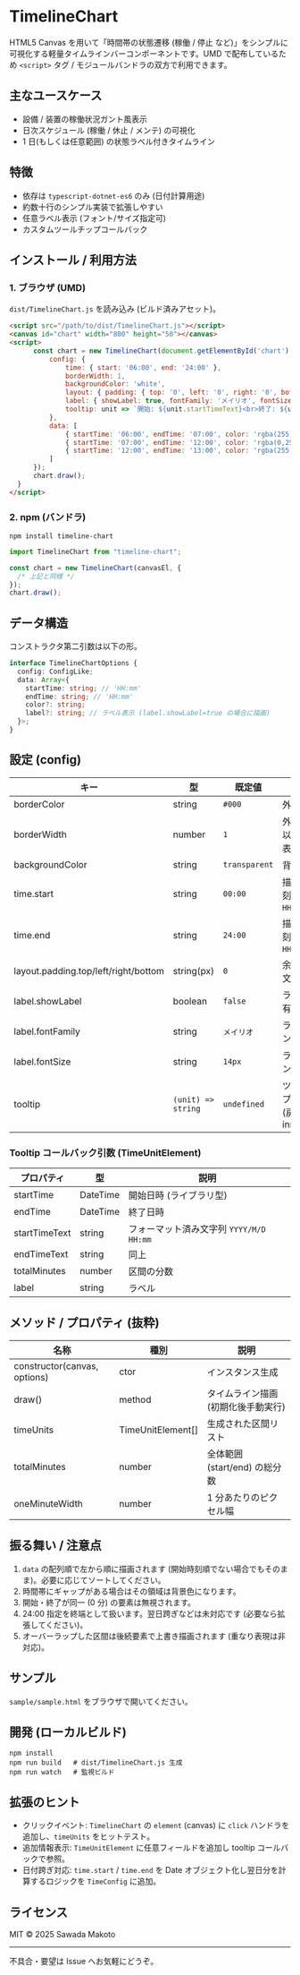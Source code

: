 # TimelineChart

HTML5 Canvas を用いて「時間帯の状態遷移 (稼働 / 停止 など)」をシンプルに可視化する軽量タイムラインバーコンポーネントです。UMD で配布しているため `<script>` タグ / モジュールバンドラの双方で利用できます。

## 主なユースケース

- 設備 / 装置の稼働状況ガント風表示
- 日次スケジュール (稼働 / 休止 / メンテ) の可視化
- 1 日(もしくは任意範囲) の状態ラベル付きタイムライン

## 特徴

- 依存は `typescript-dotnet-es6` のみ (日付計算用途)
- 約数十行のシンプル実装で拡張しやすい
- 任意ラベル表示 (フォント/サイズ指定可)
- カスタムツールチップコールバック

## インストール / 利用方法

### 1. ブラウザ (UMD)

`dist/TimelineChart.js` を読み込み (ビルド済みアセット)。

```html
<script src="/path/to/dist/TimelineChart.js"></script>
<canvas id="chart" width="800" height="50"></canvas>
<script>
      const chart = new TimelineChart(document.getElementById('chart'), {
          config: {
              time: { start: '06:00', end: '24:00' },
              borderWidth: 1,
              backgroundColor: 'white',
              layout: { padding: { top: '0', left: '0', right: '0', bottom: '0' } },
              label: { showLabel: true, fontFamily: 'メイリオ', fontSize: '12px' },
              tooltip: unit => `開始: ${unit.startTimeText}<br>終了: ${unit.endTimeText}<br>ラベル: ${unit.label}`
          },
          data: [
              { startTime: '06:00', endTime: '07:00', color: 'rgba(255,0,0,1)', label: '計画停止' },
              { startTime: '07:00', endTime: '12:00', color: 'rgba(0,255,0,1)', label: '正常' },
              { startTime: '12:00', endTime: '13:00', color: 'rgba(255,0,0,1)', label: '計画停止' }
          ]
      });
      chart.draw();
  }
</script>
```

### 2. npm (バンドラ)

```
npm install timeline-chart
```

```ts
import TimelineChart from "timeline-chart";

const chart = new TimelineChart(canvasEl, {
  /* 上記と同様 */
});
chart.draw();
```

## データ構造

コンストラクタ第二引数は以下の形。

```ts
interface TimelineChartOptions {
  config: ConfigLike;
  data: Array<{
    startTime: string; // 'HH:mm'
    endTime: string; // 'HH:mm'
    color?: string;
    label?: string; // ラベル表示 (label.showLabel=true の場合に描画)
  }>;
}
```

## 設定 (config)

| キー                                 | 型                 | 既定値        | 説明                                   |
| ------------------------------------ | ------------------ | ------------- | -------------------------------------- |
| borderColor                          | string             | `#000`        | 外枠線色                               |
| borderWidth                          | number             | `1`           | 外枠線幅 (0 以下で枠非表示)            |
| backgroundColor                      | string             | `transparent` | 背景色                                 |
| time.start                           | string             | `00:00`       | 描画開始時刻 (24h, `HH:mm`)            |
| time.end                             | string             | `24:00`       | 描画終了時刻 (24h, `HH:mm`)            |
| layout.padding.top/left/right/bottom | string(px)         | `0`           | 余白 (数値文字列)                      |
| label.showLabel                      | boolean            | `false`       | ラベル描画有無                         |
| label.fontFamily                     | string             | `メイリオ`    | ラベルフォント                         |
| label.fontSize                       | string             | `14px`        | ラベルフォントサイズ                   |
| tooltip                              | `(unit) => string` | `undefined`   | ツールチップ HTML (戻り値は innerHTML) |

### Tooltip コールバック引数 (TimeUnitElement)

| プロパティ    | 型       | 説明                                    |
| ------------- | -------- | --------------------------------------- |
| startTime     | DateTime | 開始日時 (ライブラリ型)                 |
| endTime       | DateTime | 終了日時                                |
| startTimeText | string   | フォーマット済み文字列 `YYYY/M/D HH:mm` |
| endTimeText   | string   | 同上                                    |
| totalMinutes  | number   | 区間の分数                              |
| label         | string   | ラベル                                  |

## メソッド / プロパティ (抜粋)

| 名称                         | 種別              | 説明                                |
| ---------------------------- | ----------------- | ----------------------------------- |
| constructor(canvas, options) | ctor              | インスタンス生成                    |
| draw()                       | method            | タイムライン描画 (初期化後手動実行) |
| timeUnits                    | TimeUnitElement[] | 生成された区間リスト                |
| totalMinutes                 | number            | 全体範囲 (start/end) の総分数       |
| oneMinuteWidth               | number            | 1 分あたりのピクセル幅              |

## 振る舞い / 注意点

1. `data` の配列順で左から順に描画されます (開始時刻順でない場合でもそのまま)。必要に応じてソートしてください。
2. 時間帯にギャップがある場合はその領域は背景色になります。
3. 開始・終了が同一 (0 分) の要素は無視されます。
4. 24:00 指定を終端として扱います。翌日跨ぎなどは未対応です (必要なら拡張してください)。
5. オーバーラップした区間は後続要素で上書き描画されます (重なり表現は非対応)。

## サンプル

`sample/sample.html` をブラウザで開いてください。

## 開発 (ローカルビルド)

```
npm install
npm run build   # dist/TimelineChart.js 生成
npm run watch   # 監視ビルド
```

## 拡張のヒント

- クリックイベント: `TimelineChart` の `element` (canvas) に `click` ハンドラを追加し、`timeUnits` をヒットテスト。
- 追加情報表示: `TimeUnitElement` に任意フィールドを追加し tooltip コールバックで参照。
- 日付跨ぎ対応: `time.start` / `time.end` を Date オブジェクト化し翌日分を計算するロジックを `TimeConfig` に追加。

## ライセンス

MIT © 2025 Sawada Makoto

---

不具合・要望は Issue へお気軽にどうぞ。
